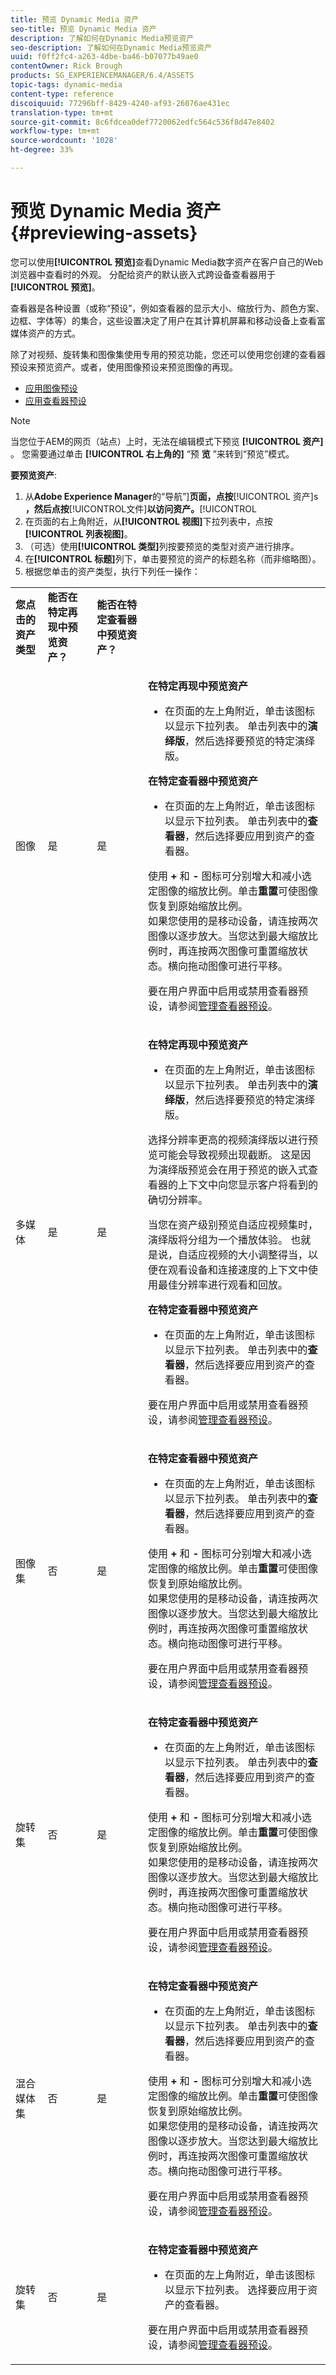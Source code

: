 ```yaml
---
title: 预览 Dynamic Media 资产
seo-title: 预览 Dynamic Media 资产
description: 了解如何在Dynamic Media预览资产
seo-description: 了解如何在Dynamic Media预览资产
uuid: f0ff2fc4-a263-4dbe-ba46-b07077b49ae0
contentOwner: Rick Brough
products: SG_EXPERIENCEMANAGER/6.4/ASSETS
topic-tags: dynamic-media
content-type: reference
discoiquuid: 77296bff-8429-4240-af93-26076ae431ec
translation-type: tm+mt
source-git-commit: 8c6fdcea0def7720062edfc564c536f8d47e8402
workflow-type: tm+mt
source-wordcount: '1028'
ht-degree: 33%

---
```



# 预览 Dynamic Media 资产 {#previewing-assets}

您可以使用&#x200B;**[!UICONTROL 预览]**&#x200B;查看Dynamic Media数字资产在客户自己的Web浏览器中查看时的外观。 分配给资产的默认嵌入式跨设备查看器用于&#x200B;**[!UICONTROL 预览]**。

查看器是各种设置（或称“预设”，例如查看器的显示大小、缩放行为、颜色方案、边框、字体等）的集合，这些设置决定了用户在其计算机屏幕和移动设备上查看富媒体资产的方式。

除了对视频、旋转集和图像集使用专用的预览功能，您还可以使用您创建的查看器预设来预览资产。或者，使用图像预设来预览图像的再现。

* [应用图像预设](image-presets.md)
* [应用查看器预设](viewer-presets.md)

>[!NOTE]
>
>当您位于AEM的网页（站点）上时，无法在编辑模式下预览 **[!UICONTROL 资产]** 。 您需要通过单击 **[!UICONTROL 右上角的]** “预 **览** ”来转到“预览”模式。

**要预览资产**:

1. 从&#x200B;**Adobe Experience Manager**&#x200B;的“导航”]**页面，点按**[!UICONTROL &#x200B;资产]s **，然后点按**[!UICONTROL &#x200B;文件&#x200B;]**以访问资产。**[!UICONTROL 
1. 在页面的右上角附近，从&#x200B;**[!UICONTROL 视图]**&#x200B;下拉列表中，点按&#x200B;**[!UICONTROL 列表视图]**。
1. （可选）使用&#x200B;**[!UICONTROL 类型]**&#x200B;列按要预览的类型对资产进行排序。
1. 在&#x200B;**[!UICONTROL 标题]**&#x200B;列下，单击要预览的资产的标题名称（而非缩略图）。
1. 根据您单击的资产类型，执行下列任一操作：

<table> 
 <tbody>
  <tr>
   <td><strong>您点击的资产类型</strong><br /> </td> 
   <td><strong>能否在特定再现中预览资产？</strong></td> 
   <td><strong>能否在特定查看器中预览资产？</strong></td> 
  </tr>
  <tr>
   <td><p>图像</p> </td> 
   <td>是</td> 
   <td>是</td> 
   <td><p><strong>在特定再现中预览资产</strong></p> 
    <ul> 
     <li>在页面的左上角附近，单击该图标以显示下拉列表。 单击列表中的<strong>演绎版</strong>，然后选择要预览的特定演绎版。</li> 
    </ul> <p><strong>在特定查看器中预览资产</strong></p> 
    <ul> 
     <li>在页面的左上角附近，单击该图标以显示下拉列表。 单击列表中的<strong>查看器</strong>，然后选择要应用到资产的查看器。</li> 
    </ul> <p>使用 <strong>+</strong> 和 <strong>-</strong> 图标可分别增大和减小选定图像的缩放比例。单击<strong>重置</strong>可使图像恢复到原始缩放比例。
<br />如果您使用的是移动设备，请连按两次图像以逐步放大。当您达到最大缩放比例时，再连按两次图像可重置缩放状态。横向拖动图像可进行平移。
</p> <p>要在用户界面中启用或禁用查看器预设，请参阅<a href="/help/assets/managing-viewer-presets.md">管理查看器预设</a>。<br /> </p> </td> 
  </tr>
  <tr>
   <td>多媒体</td> 
   <td>是</td> 
   <td>是</td> 
   <td><p><strong>在特定再现中预览资产</strong></p> 
    <ul> 
     <li>在页面的左上角附近，单击该图标以显示下拉列表。 单击列表中的<strong>演绎版</strong>，然后选择要预览的特定演绎版。</li> 
    </ul> <p>选择分辨率更高的视频演绎版以进行预览可能会导致视频出现截断。 这是因为演绎版预览会在用于预览的嵌入式查看器的上下文中向您显示客户将看到的确切分辨率。</p> <p>当您在资产级别预览自适应视频集时，演绎版将分组为一个播放体验。 也就是说，自适应视频的大小调整得当，以便在观看设备和连接速度的上下文中使用最佳分辨率进行观看和回放。<br /> </p> <p><strong>在特定查看器中预览资产</strong></p> 
    <ul> 
     <li>在页面的左上角附近，单击该图标以显示下拉列表。 单击列表中的<strong>查看器</strong>，然后选择要应用到资产的查看器。</li> 
    </ul> <p>要在用户界面中启用或禁用查看器预设，请参阅<a href="/help/assets/managing-viewer-presets.md">管理查看器预设</a>。</p> </td> 
  </tr>
  <tr>
   <td>图像集</td> 
   <td>否</td> 
   <td>是</td> 
   <td><p><strong>在特定查看器中预览资产</strong></p> 
    <ul> 
     <li>在页面的左上角附近，单击该图标以显示下拉列表。 单击列表中的<strong>查看器</strong>，然后选择要应用到资产的查看器。</li> 
    </ul> <p>使用 <strong>+</strong> 和 <strong>-</strong> 图标可分别增大和减小选定图像的缩放比例。单击<strong>重置</strong>可使图像恢复到原始缩放比例。
<br />如果您使用的是移动设备，请连按两次图像以逐步放大。当您达到最大缩放比例时，再连按两次图像可重置缩放状态。横向拖动图像可进行平移。
</p> <p>要在用户界面中启用或禁用查看器预设，请参阅<a href="/help/assets/managing-viewer-presets.md">管理查看器预设</a>。</p> </td> 
  </tr>
  <tr>
   <td>旋转集</td> 
   <td>否</td> 
   <td>是</td> 
   <td><p><strong>在特定查看器中预览资产</strong></p> 
    <ul> 
     <li>在页面的左上角附近，单击该图标以显示下拉列表。 单击列表中的<strong>查看器</strong>，然后选择要应用到资产的查看器。</li> 
    </ul> <p>使用 <strong>+</strong> 和 <strong>-</strong> 图标可分别增大和减小选定图像的缩放比例。单击<strong>重置</strong>可使图像恢复到原始缩放比例。
<br />如果您使用的是移动设备，请连按两次图像以逐步放大。当您达到最大缩放比例时，再连按两次图像可重置缩放状态。横向拖动图像可进行平移。
</p> <p>要在用户界面中启用或禁用查看器预设，请参阅<a href="/help/assets/managing-viewer-presets.md">管理查看器预设</a>。</p> </td> 
  </tr>
  <tr>
   <td>混合媒体集</td> 
   <td>否</td> 
   <td>是</td> 
   <td><p><strong>在特定查看器中预览资产</strong></p> 
    <ul> 
     <li>在页面的左上角附近，单击该图标以显示下拉列表。 单击列表中的<strong>查看器</strong>，然后选择要应用到资产的查看器。</li> 
    </ul> <p>使用 <strong>+</strong> 和 <strong>-</strong> 图标可分别增大和减小选定图像的缩放比例。单击<strong>重置</strong>可使图像恢复到原始缩放比例。
<br />如果您使用的是移动设备，请连按两次图像以逐步放大。当您达到最大缩放比例时，再连按两次图像可重置缩放状态。横向拖动图像可进行平移。
</p> <p>要在用户界面中启用或禁用查看器预设，请参阅<a href="/help/assets/managing-viewer-presets.md">管理查看器预设</a>。</p> </td> 
  </tr>
  <tr>
   <td>旋转集</td> 
   <td>否</td> 
   <td>是</td> 
   <td><p><strong>在特定查看器中预览资产</strong></p> 
    <ul> 
     <li>在页面的左上角附近，单击该图标以显示下拉列表。 选择要应用于资产的查看器。</li> 
    </ul> <p>要在用户界面中启用或禁用查看器预设，请参阅<a href="/help/assets/managing-viewer-presets.md">管理查看器预设</a>。</p> </td> 
  </tr>
 </tbody>
</table>

